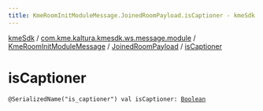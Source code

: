 ```yaml
---
title: KmeRoomInitModuleMessage.JoinedRoomPayload.isCaptioner - kmeSdk
---
```


[kmeSdk](../../../index.html) / [com.kme.kaltura.kmesdk.ws.message.module](../../index.html) / [KmeRoomInitModuleMessage](../index.html) / [JoinedRoomPayload](index.html) / [isCaptioner](./is-captioner.html)

# isCaptioner

`@SerializedName("is_captioner") val isCaptioner: `[`Boolean`](https://kotlinlang.org/api/latest/jvm/stdlib/kotlin/-boolean/index.html)